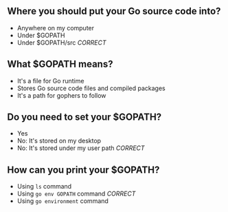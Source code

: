 ## Where you should put your Go source code into?
* Anywhere on my computer
* Under $GOPATH
* Under $GOPATH/src *CORRECT*

## What $GOPATH means?
* It's a file for Go runtime
* Stores Go source code files and compiled packages
* It's a path for gophers to follow

## Do you need to set your $GOPATH?
* Yes
* No: It's stored on my desktop
* No: It's stored under my user path *CORRECT*

## How can you print your $GOPATH?
* Using `ls` command
* Using `go env GOPATH` command *CORRECT*
* Using `go environment` command